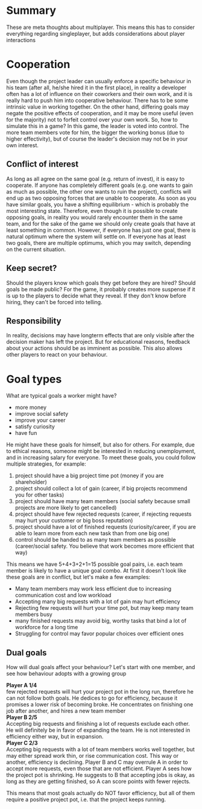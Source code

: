 ﻿# Summary
These are meta thoughts about multiplayer. 
This means this has to consider everything regarding singleplayer, but adds considerations
about player interactions

# Cooperation
Even though the project leader can usually enforce a specific behaviour in his team 
(after all, he/she hired it in the first place), in reality a developer often has a lot
of influence on their coworkers and their own work, and it is really hard to push him into cooperative behaviour.
There has to be some intrinsic value in working together. On the other hand, differing goals
may negate the positive effects of cooperation, and it may be more useful (even for the majority)
not to forfeit control over your own work.
So, how to simulate this in a game?
In this game, the leader is voted into control. The more team members vote for him, the bigger
the working bonus (due to higher effectivity), 
but of course the leader's decision may not be in your own interest.

## Conflict of interest
As long as all agree on the same goal (e.g. return of invest), it is easy to cooperate. 
If anyone has completely different goals
(e.g. one wants to gain as much as possible, the other one wants to ruin the project),
conflicts will end up as two opposing forces that are unable to cooperate.
As soon as you have similar goals, you have a shifting equilibrium - which is probably the
most interesting state.
Therefore, even though it is possible to create opposing goals, in reality you would rarely
encounter them in the same team, and for the sake of the game we should only create goals
that have at least something in common.
However, if everyone has just one goal, there is natural optimum where the system will settle on.
If everyone has at least two goals, there are multiple optimums, which you may switch, depending on the
current situation.
## Keep secret?
Should the players know which goals they get before they are hired? Should goals be made public?
For the game, it probably creates more suspense if it is up to the players to decide what they reveal.
If they don't know before hiring, they can't be forced into telling.
## Responsibility
In reality, decisions may have longterm effects that are only visible after the decision maker
has left the project. But for educational reasons, feedback about your actions should be as imminent
as possible. This also allows other players to react on your behaviour.


# Goal types
What are typical goals a worker might have? 
* more money
* improve social safety
* improve your career
* satisfy curiosity
* have fun

He might have these goals for himself, but also for others. 
For example, due to ethical reasons, someone might be interested in reducing unemployment,
and in increasing salary for everyone. To meet these goals, you could follow multiple strategies, for example:
1. project should have a big project time pot (money if you are shareholder)
1. project should collect a lot of gain (career, if big projects recommend you for other tasks)
1. project should have many team members (social safety because small projects are more likely to get cancelled)
1. project should have few rejected requests (career, if rejecting requests may hurt your customer or big boss reputation)
1. project should have a lot of finished requests (curiosity/career, if you are able to learn more from each new task than from one big one)
1. control should be handed to as many team members as possible (career/social safety. You believe that work becomes more efficient that way)

This means we have 5+4+3+2+1=15 possible goal pairs, 
i.e. each team member is likely to have a unique goal combo.
At first it doesn't look like these goals are in conflict, but let's make a few examples:
* Many team members may work less efficient due to increasing communication cost and low workload
* Accepting many big requests with a lot of gain may hurt efficiency
* Rejecting few requests will hurt your time pot, but may keep many team members busy
* many finished requests may avoid big, worthy tasks that bind a lot of workforce for a long time
* Struggling for control may favor popular choices over efficient ones

## Dual goals
How will dual goals affect your behaviour?
Let's start with one member, and see how behaviour adopts with a growing group

__Player A 1/4__  
few rejected requests will hurt your project pot in the long run, therefore he can not follow both goals.
He dedices to go for efficiency, because it promises a lower risk of becoming broke. He concentrates on
finishing one job after another, and hires a new team member  
__Player B 2/5__  
Accepting big requests and finishing a lot of requests exclude each other.
He will definitely be in favor of expanding the team. He is not interested in efficiency either way,
but in expansion.  
__Player C 2/3__  
Accepting big requests with a lot of team members works well together, but may either spread work thin,
or rise communication cost. This way or another, efficiency is declining. Player B and C may overrule A in order
to accept more requests, even those that are not efficient.
Player A sees how the project pot is shrinking. He suggests to B that accepting jobs is okay, 
as long as they are getting finished, so A can score points with fewer rejects.

This means that most goals actually do NOT favor efficiency, but all of them require a positive project pot,
i.e. that the project keeps running.

